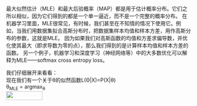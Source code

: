 
<script type="text/javascript" src="http://cdn.mathjax.org/mathjax/latest/MathJax.js?config=default"></script>
最大似然估计（MLE）和最大后验概率（MAP）都是用于估计概率分布。它们之所以相似，因为它们得到的都是一个单一逼近，而不是一个完整的概率分布。
在机器学习里面，MLE很常见，有时候，我们甚至在不知情的情况下使用它。例如，当我们用数据集拟合高斯分布时，把数据集样本均值和样本方差，用作高斯分布的参数，这就是MLE。
因为如果我们对高斯函数的均值和方差求偏导数，并优化使其最大（即求导数为零的点），那么我们得到的是计算样本均值和样本方差的函数。
另一个例子，机器学习和深度学习（神经网络等）中的大多数优化可以解释为MLE——softmax cross entropy loss。

我们仔细展开来看看：   
现在我们有一个关于θ的似然函数L(Θ|X)=P(X|θ)   
&theta;<sub>MLE</sub> = argmax<sub>&theta;</sub>    
<img src="/mle_vs_map/tex/bdda3f3059ed66076be293a727592952.svg?invert_in_darkmode&sanitize=true" align=middle width=98.61308324999997pt height=24.65753399999998pt/>
